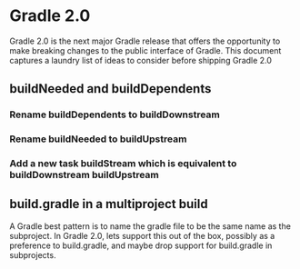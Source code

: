 # Gradle 2.0

Gradle 2.0 is the next major Gradle release that offers the opportunity to make breaking changes to the public interface of Gradle. This document captures a laundry list of ideas to consider before shipping Gradle 2.0

## buildNeeded and buildDependents
### Rename buildDependents to buildDownstream
### Rename buildNeeded to buildUpstream
### Add a new task buildStream which is equivalent to buildDownstream buildUpstream


## build.gradle in a multiproject build
A Gradle best pattern is to name the gradle file to be the same name as the subproject. In Gradle 2.0, lets support this out of the box, possibly as a preference to build.gradle, and maybe drop support for build.gradle in subprojects.

